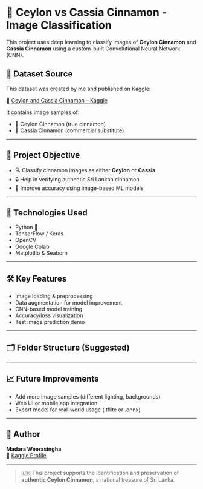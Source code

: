 # 🌿 Ceylon vs Cassia Cinnamon - Image Classification

This project uses deep learning to classify images of **Ceylon Cinnamon** and **Cassia Cinnamon** using a custom-built Convolutional Neural Network (CNN).

## 📁 Dataset Source

This dataset was created by me and published on Kaggle:

🔗 [Ceylon and Cassia Cinnamon – Kaggle](https://www.kaggle.com/datasets/madaraweerasingha/ceylon-and-cassia-cinnemon)

It contains image samples of:
- 🌱 Ceylon Cinnamon (true cinnamon)
- 🌰 Cassia Cinnamon (commercial substitute)

---

## 🎯 Project Objective

- 🔍 Classify cinnamon images as either **Ceylon** or **Cassia**
- 🔒 Help in verifying authentic Sri Lankan cinnamon
- 🧠 Improve accuracy using image-based ML models

---

## 🧰 Technologies Used

- Python 🐍
- TensorFlow / Keras
- OpenCV
- Google Colab
- Matplotlib & Seaborn

---

## 🛠️ Key Features

- Image loading & preprocessing
- Data augmentation for model improvement
- CNN-based model training
- Accuracy/loss visualization
- Test image prediction demo

---

## 🗂️ Folder Structure (Suggested)


---

## 📈 Future Improvements

- Add more image samples (different lighting, backgrounds)
- Web UI or mobile app integration
- Export model for real-world usage (.tflite or .onnx)

---

## 🙋 Author

**Madara Weerasingha**  
🔗 [Kaggle Profile](https://www.kaggle.com/madaraweerasingha)

---

> 🇱🇰 This project supports the identification and preservation of **authentic Ceylon Cinnamon**, a national treasure of Sri Lanka.


